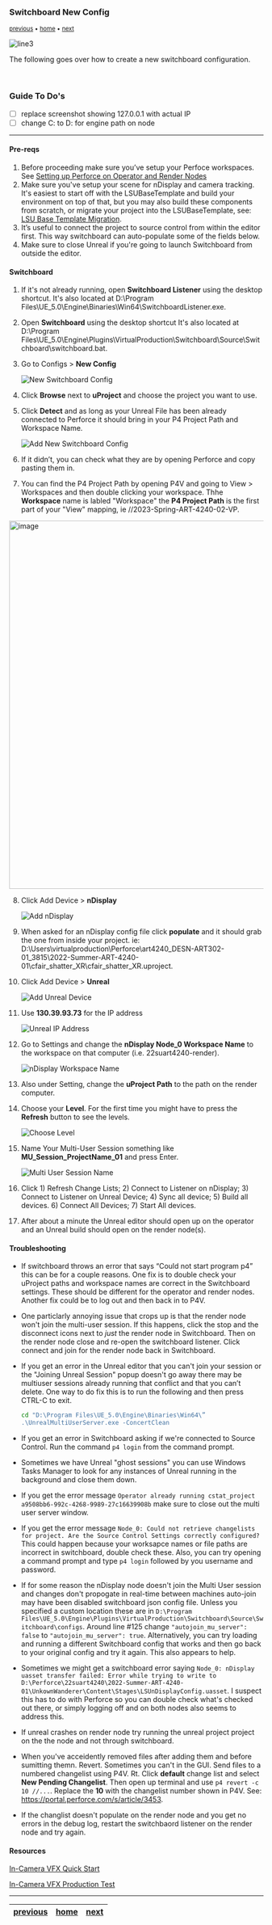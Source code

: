 ### Switchboard New Config

<sub>[previous](/README.md) • [home](/README.md) • [next](/README.md)</sub>

![line3](../images/line3.png)

The following goes over how to create a new switchboard configuration.

<br>

### Guide To Do's 
- [ ] replace screenshot showing 127.0.0.1 with actual IP
- [ ] change C: to D: for engine path on node

---

#### Pre-reqs

1. Before proceeding make sure you’ve setup your Perfoce workspaces. See [Setting up Perforce on Operator and Render Nodes](../operator-and-render/README.md) 
2. Make sure you've setup your scene for nDisplay and camera tracking. It's easiest to start off with the LSUBaseTemplate and build your environment on top of that, but you may also build these components from scratch, or migrate your project into the LSUBaseTemplate, see: [LSU Base Template Migration](../template-migration/README.md).
3. It’s useful to connect the project to source control from within the editor first. This way switchboard can auto-populate some of the fields below.  
4. Make sure to close Unreal if you're going to launch Switchboard from outside the editor. 

#### Switchboard

1. If it's not already running, open **Switchboard Listener** using the desktop shortcut. It's also located at D:\Program Files\UE_5.0\Engine\Binaries\Win64\SwitchboardListener.exe.
2. Open **Switchboard** using the desktop shortcut It's also located at D:\Program Files\UE_5.0\Engine\Plugins\VirtualProduction\Switchboard\Source\Switchboard\switchboard.bat.
3. Go to Configs > **New Config**
    
    ![New Switchboard Config](images/switchboardNewConfig.png)
    
4. Click **Browse** next to **uProject** and choose the project you want to use.
5. Click **Detect** and as long as your Unreal File has been already connected to Perforce it should bring in your P4 Project Path and Workspace Name. 

    ![Add New Switchboard Config](images/addNewSwitchboardConfig.png)
        
6. If it didn’t, you can check what they are by opening Perforce and copy pasting them in.

6. You can find the P4 Project Path by opening P4V and going to View > Workspaces and then double clicking your workspace. Thhe **Workspace** name is labled "Workspace" the **P4 Project Path** is the first part of your "View" mapping, ie //2023-Spring-ART-4240-02-VP.

<img width="729" alt="image" src="https://user-images.githubusercontent.com/1238349/214415450-5fdc90c9-ebfc-4ace-8165-36abc1cd35b8.png">

8. Click Add Device > **nDisplay**

    ![Add nDisplay](images/addNDisplay.png)
        
8. When asked for an nDisplay config file click **populate** and it should grab the one from inside your project. ie: D:\Users\virtualproduction\Perforce\art4240_DESN-ART302-01_3815\2022-Summer-ART-4240-01\cfair_shatter_XR\cfair_shatter_XR.uproject. 
9. Click Add Device > **Unreal** 
    
    ![Add Unreal Device](images/addDeviceUnreal.png)
    
10. Use **130.39.93.73** for the IP address 

    ![Unreal IP Address](images/UnrealIPAddress.png)
        
11. Go to Settings and change the **nDisplay Node_0 Workspace Name** to the workspace on that computer (i.e. 22suart4240-render).

    ![nDisplay Workspace Name](images/nDisplayWorkspaceName.png)

11. Also under Setting, change the **uProject Path** to the path on the render computer.
        
12. Choose your **Level**. For the first time you might have to press the **Refresh** button to see the levels.
    
    ![Choose Level](images/pickLevel.png)
    
13. Name Your Multi-User Session something like **MU_Session_ProjectName_01** and press Enter.
    
    ![Multi User Session Name](images/multiUserSessionName.png)
    
14. Click 1) Refresh Change Lists; 2) Connect to Listener on nDisplay; 3) Connect to Listener on Unreal Device; 4) Sync all device; 5) Build all devices. 6) Connect All Devices; 7) Start All devices.

15. After about a minute the Unreal editor should open up on the operator and an Unreal build should  open on the render node(s).

#### Troubleshooting

- If switchboard throws an error that says “Could not start program p4” this can be for a couple reasons. One fix is to double check your uProject paths and workspace names are correct in the Switchboard settings. These should be different for the operator and render nodes. Another fix could be to log out and then back in to P4V. 

- One particlarly annoying issue that crops up is that the render node won't join the multi-user session. If this happens, click the stop and the disconnect icons next to *just* the render node in Switchboard. Then on the render node close and re-open the switchboard listener. Click connect and join for the render node back in Switchboard.

- If you get an error in the Unreal editor that you can't join your session or the "Joining Unreal Session" popup doesn't go away there may be multiuser sessions already running that conflict and that you can’t delete. One way to do fix this is to run the following and then press CTRL-C to exit.
    
    ```bash
    cd "D:\Program Files\UE_5.0\Engine\Binaries\Win64\”
    .\UnrealMultiUserServer.exe -ConcertClean
    ```
    
- If you get an error in Switchboard asking if we're connected to Source Control. Run the command `p4 login` from the command prompt. 

- Sometimes we have Unreal "ghost sessions" you can use Windows Tasks Manager to look for any instances of Unreal running in the background and close them down. 

- If you get the error message `Operator already running cstat_project a9508bb6-992c-4268-9989-27c16639908b` make sure to close out the multi user server window.

- If you get the error message `Node_0: Could not retrieve changelists for project. Are the Source Control Settings correctly configured?` This could happen because your worksapce names or file paths are incorrect in switchboard, double check these. Also, you can try opening a command prompt and type `p4 login` followed by you username and password.

- If for some reason the nDisplay node doesn't join the Multi User session and changes don't propogate in real-time between machines auto-join may have been disabled switchboard json config file. Unless you specified a custom location these are in `D:\Program Files\UE_5.0\Engine\Plugins\VirtualProduction\Switchboard\Source\Switchboard\configs`. Around line #125 change `"autojoin_mu_server": false` to `"autojoin_mu_server": true`. Alternatively, you can try loading and running a different Switchboard config that works and then go back to your original config and try it again. This also appears to help.

- Sometimes we might get a switchboard error saying `Node_0: nDisplay uasset transfer failed: Error while trying to write to D:\Perforce\22suart4240\2022-Summer-ART-4240-01\UnkownWanderer\Content\Stages\LSUnDisplayConfig.uasset`. I suspect this has to do with Perforce so you can double check what's checked out there, or simply logging off and on both nodes also seems to address this.

- If unreal crashes on render node try running the unreal project project on the the node and not through switchboard.

- When you've acceidently removed files after adding them and before sumitting themn. Revert. Sometimes you can't in the GUI. Send files to a  numbered changelist using P4V. Rt. Click **default** change list and select **New Pending Changelist**. Then open up terminal and use `p4 revert -c 10 //...`. Replace the **10** with the changelist number shown in P4V. See: https://portal.perforce.com/s/article/3453.

- If the changlist doesn't populate on the render node and you get no errors in the debug log, restart the switchbaord listener on the render node and try again.

#### Resources

[In-Camera VFX Quick Start](https://docs.unrealengine.com/5.0/en-US/in-camera-vfx-quick-start-for-unreal-engine/)

[In-Camera VFX Production Test](https://docs.unrealengine.com/5.0/en-US/in-camera-vfx-production-test-sample-project-for-unreal-engine/)

---

| [previous](/README.md)| [home](/README.md) | [next](/README.md)|
|---|---|---|
